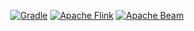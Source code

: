 <div align="center">
<!-- NOTE: The empty line is required for center to work.-->

[![Gradle](https://img.shields.io/badge/Gradle%208.6-02303A.svg?style=for-the-badge&logo=Gradle&logoColor=white)](https://docs.gradle.org/8.6/userguide/userguide.html)
[![Apache Flink](https://img.shields.io/badge/Apache%20Flink%201.18.1-E6526F?style=for-the-badge&logo=Apache%20Flink&logoColor=white)](https://flink.apache.org/)
[![Apache Beam](https://custom-icon-badges.demolab.com/badge/Apache%20Beam%202.54-orange?style=for-the-badge&logo=apache-beam&logoColor=white)](https://beam.apache.org/)
</div>
